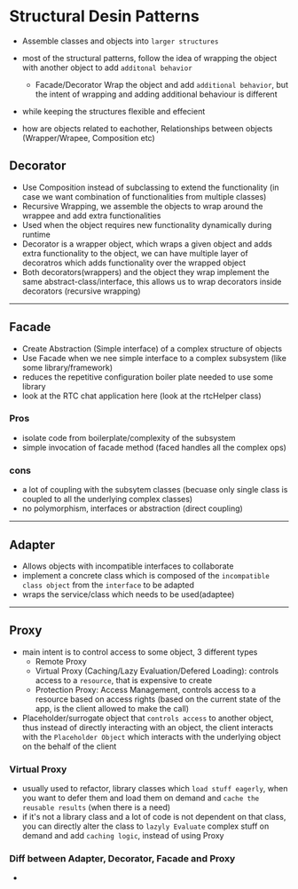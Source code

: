 # Structural Desin Patterns
- Assemble classes and objects into `larger structures`
- most of the structural patterns, follow the idea of wrapping the object with another object to add `additonal behavior`
    - Facade/Decorator Wrap the object and add `additional behavior`, but the intent of wrapping and adding additional behaviour is different

- while keeping the structures flexible and effecient
- how are objects related to eachother, Relationships between objects (Wrapper/Wrapee, Composition etc)

## Decorator
- Use Composition instead of subclassing to extend the functionality (in case we want combination of functionalities from multiple classes)
- Recursive Wrapping, we assemble the objects to wrap around the wrappee and add extra functionalities
- Used when the object requires new functionality dynamically during runtime 
- Decorator is a wrapper object, which wraps a given object and adds extra functionality to the object, we can have multiple layer of decoratros which adds functionality over the wrapped object
- Both decorators(wrappers) and the object they wrap implement the same abstract-class/interface, this allows us to wrap decorators inside decorators (recursive wrapping)

--- 

## Facade
- Create Abstraction (Simple interface) of a complex structure of objects
- Use Facade when we nee simple interface to a complex subsystem (like some library/framework)
- reduces the repetitive configuration boiler plate needed to use some library
- look at the RTC chat application here (look at the rtcHelper class)

### Pros
- isolate code from boilerplate/complexity of the subsystem
- simple invocation of facade method (faced handles all the complex ops)
### cons 
- a lot of coupling with the subsytem classes (becuase only single class is coupled to all the underlying complex classes)
- no polymorphism, interfaces or abstraction (direct coupling)

---

## Adapter
- Allows objects with incompatible interfaces to collaborate
- implement a concrete class which is composed of the `incompatible class object` from the `interface` to be adapted
- wraps the service/class which needs to be used(adaptee)

--- 
## Proxy
- main intent is to control access to some object, 3 different types
    - Remote Proxy
    - Virtual Proxy (Caching/Lazy Evaluation/Defered Loading): controls access to a `resource`, that is expensive to create
    - Protection Proxy: Access Management, controls access to a resource based on access rights (based on the current state of the app, is the client allowed to make the call)
- Placeholder/surrogate object that `controls access` to another object, thus instead of directly interacting with an object, the client interacts with the `Placeholder Object` which interacts with the underlying object on the behalf of the client

### Virtual Proxy
- usually used to refactor, library classes which `load stuff eagerly`, when you want to defer them and load them on demand and `cache the reusable results` (when there is a need)
- if it's not a library class and a lot of code is not dependent on that class, you can directly alter the class to `lazyly Evaluate` complex stuff on demand and add `caching logic`, instead of using Proxy


### Diff between Adapter, Decorator, Facade and Proxy
- 
